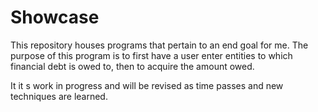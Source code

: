 # Showcase
This repository houses programs that pertain to an end goal for me. The purpose of this program is to first have a user enter entities to which financial debt is owed to, then to acquire the amount owed.


It it s work in progress and will be revised as time passes and new techniques are learned.
